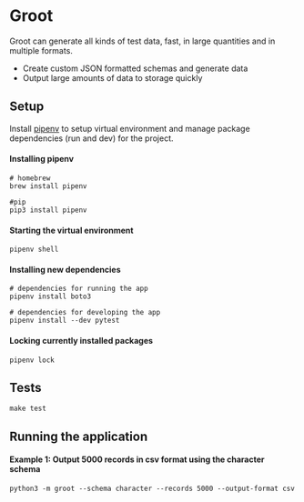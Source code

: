 # Groot

Groot can generate all kinds of test data, fast, in large quantities and in multiple formats.

* Create custom JSON formatted schemas and generate data
* Output large amounts of data to storage quickly

## Setup 

Install [pipenv](https://pipenv-fork.readthedocs.io/en/latest/basics.html) to setup virtual environment and manage package dependencies (run and dev) for the project.

#### Installing pipenv
```shell
# homebrew
brew install pipenv

#pip
pip3 install pipenv
```

#### Starting the virtual environment
```shell
pipenv shell
```

#### Installing new dependencies
```shell
# dependencies for running the app
pipenv install boto3

# dependencies for developing the app
pipenv install --dev pytest
```
#### Locking currently installed packages
```shell
pipenv lock
```

## Tests
```shell
make test
```

## Running the application
#### Example 1:  Output 5000 records in csv format using the character schema
```shell
python3 -m groot --schema character --records 5000 --output-format csv
```


